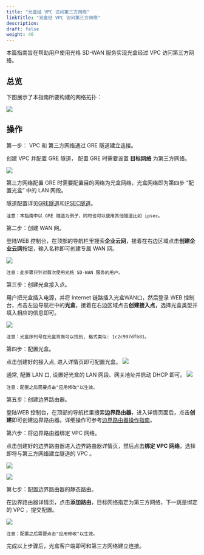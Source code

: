 ```yaml
---
title: "光盒经 VPC 访问第三方网络"
linkTitle: "光盒经 VPC 访问第三方网络"
description:
draft: false
weight: 40
---
```


本篇指南旨在帮助用户使用光格 SD-WAN 服务实现光盒经过 VPC 访问第三方网络。 

## 总览

下图展示了本指南所要构建的网络拓扑：

![](../../_images/cpe_connect_tunnel_topology.jpg)

## 操作

第一步： VPC 和 第三方网络通过 GRE 隧道建立连接。


创建 VPC 并配置 GRE 隧道， 配置 GRE 时需要设置 **目标网络** 为第三方网络。

![](../../_images/intranet_router_gre.jpg)

第三方网络配置 GRE 时需要配置目的网络为光盒网络，光盒网络即为第四步 “配置光盒” 中的 LAN 网段。

隧道配置详见[GRE隧道](../../../../../network/vpc/manual/tunnel/gre)和[IPSEC隧道](../../../../../network/vpc/manual/tunnel/ipsec)。

    注意：本指南中以 GRE 隧道为例子，同时也可以使用其他隧道比如 ipsec。

第二步：创建 WAN 网。


登陆WEB 控制台，在顶部的导航栏里搜索**企业云网**，接着在右边区域点击**创建企业云网**按钮，输入名称即可创建专属 WAN 网。

![](../../_images/create_wan_net.png)

    注意：此步骤只针对首次使用光格 SD-WAN 服务的用户。

第三步：创建光盒接入点。


用户把光盒插入电源，并将 Internet 链路插入光盒WAN口，然后登录 WEB 控制台，点击左边导航栏中的**光盒**，接着在右边区域点击**创建接入点**，选择光盒类型并填入相应的信息即可。

![](../../_images/create_wan_cpe.png)

    注意：光盒序列号在光盒背面可以找到, 格式类似: 1c2c997dfb81。

第四步：配置光盒。

点击创建好的接入点, 进入详情页即可配置光盒。 
![](../../_images/describe_wan_cpe.png)   

通常, 配置 LAN 口, 设置好光盒的 LAN 网段、网关地址并启动 DHCP 即可。 
![](../../_images/lan_config.png)

    注意：配置之后需要点击"应用修改"以生效。

第五步：创建边界路由器。


登陆WEB 控制台，在顶部的导航栏里搜索**边界路由器**，进入详情页面后，点击**创建**即可创建边界路由器。详细操作可参考[边界路由器操作指南](../../../../../network/border_router/manual/border_user_guide)。


第六步：将边界路由器绑定 VPC 网络。


点击创建好的边界路由器进入边界路由器详情页，然后点击**绑定 VPC 网络**，选择 即将与第三方网络建立隧道的 VPC 。

![](../../_images/intranet_router_vpc.jpg)

![](../../_images/intranet_router_vpc_detail.jpg)

第七步：配置边界路由器的静态路由。


在边界路由器详情页，点击**添加路由**，目标网络指定为第三方网络，下一跳是绑定的 VPC ，提交配置。

![](../../_images/intranet_router_static_route.jpg)

    注意：配置之后需要点击"应用修改"以生效。

完成以上步骤后，光盒客户端即可和第三方网络建立连接。
